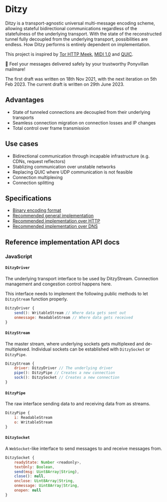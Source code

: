 # Ditzy
Ditzy is a transport-agnostic universal multi-message encoding scheme, allowing stateful bidirectional communications regardless of the statefulness of the underlying transport. With the state of the reconstructed tunnel fully decoupled from the underlying transport, possibilities are endless. How Ditzy performs is entirely dependent on implementation.

This project is inspired by [Tor HTTP Meek](https://gitweb.torproject.org/pluggable-transports/meek.git/), [MIDI 1.0](https://midi.org/specifications/midi1-specifications) and [QUIC](https://quicwg.org/).

💌 Feel your messages delivered safely by your trustworthy Ponyvillan mailmare!

The first draft was written on 18th Nov 2021, with the next iteration on 5th Feb 2023. The current draft is written on 29th June 2023.

## Advantages
* State of tunneled connections are decoupled from their underlying transports
* Seamless connection migration on connection losses and IP changes
* Total control over frame transmission

## Use cases
* Bidirectional communication through incapable infrastructure (e.g. CDNs, request reflectors)
* Stablizing communication over unstable networks
* Replacing QUIC where UDP communication is not feasible
* Connection multiplexing
* Connection splitting

## Specifications
* [Binary encoding format](binfmt.md)
* [Recommended general implementation](generic.md)
* [Recommended implementation over HTTP](http.md)
* [Recommended implementation over DNS](dns.md)

## Reference implementation API docs
### JavaScript
#### `DitzyDriver`
The underlying transport interface to be used by DitzyStream. Connection management and congestion control happens here.

This interface needs to implement the following public methods to let `DitzyStream` function properly.

```js
DitzyDriver {
	send(): WritableStream // Where data gets sent out
	onmessage: ReadableStream // Where data gets received
}
```

#### `DitzyStream`
The master stream, where underlying sockets gets multiplexed and de-multiplexed. Individual sockets can be established with `DitzySocket` or `DitzyPipe`.

```js
DitzyStream {
	driver: DitzyDriver // The underlying driver
	pipe(): DitzyPipe // Creates a new connection
	sock(): DitzySocket // Creates a new connection
}
```

#### `DitzyPipe`
The raw interface sending data to and receiving data from as streams.

```js
DitzyPipe {
	i: ReadableStream
	o: WritableStream
}
```

#### `DitzySocket`
A `WebSocket`-like interface to send messages to and receive messages from.

```js
DitzySocket {
	readyState: Number <readonly>,
	textOnly: Boolean,
	send(msg: Uint8Array|String),
	close(): null,
	onclose: Uint8Array|String,
	onmessage: Uint8Array|String,
	onopen: null
}
```
